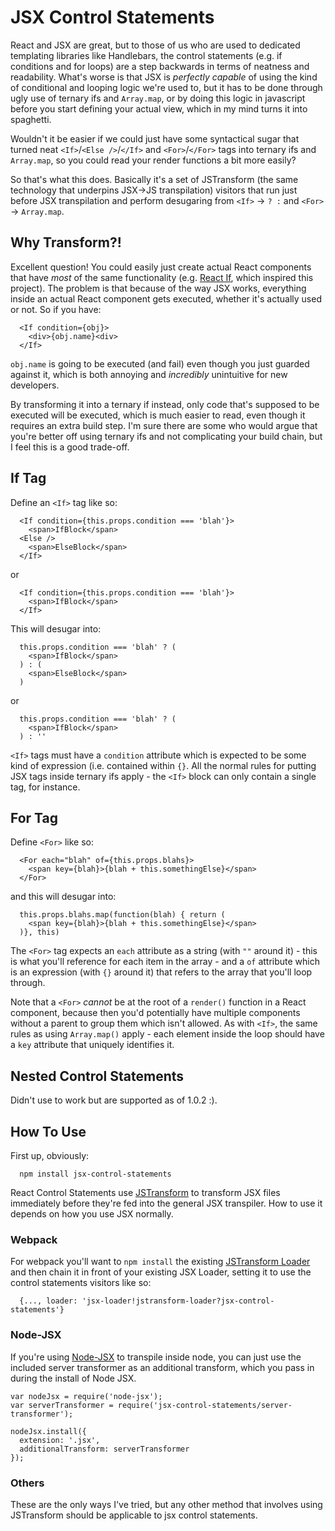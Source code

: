 # JSX Control Statements

React and JSX are great, but to those of us who are used to dedicated templating libraries like Handlebars, the control
statements (e.g. if conditions and for loops) are a step backwards in terms of neatness and readability. What's worse is
that JSX is _perfectly capable_ of using the kind of conditional and looping logic we're used to, but it has to be done
through ugly use of ternary ifs and `Array.map`, or by doing this logic in javascript before you start defining your
actual view, which in my mind turns it into spaghetti.

Wouldn't it be easier if we could just have some syntactical sugar that turned neat `<If>`/`<Else />`/`</If>` and
`<For>`/`</For>` tags into ternary ifs and `Array.map`, so you could read your render functions a bit more easily?

So that's what this does. Basically it's a set of JSTransform (the same technology that underpins JSX->JS transpilation)
visitors that run just before JSX transpilation and perform desugaring from `<If>` -> ` ? : ` and `<For>` ->
`Array.map`.

## Why Transform?!

Excellent question! You could easily just create actual React components that have _most_ of the same functionality (e.g. [React If](https://github.com/romac/react-if), which inspired this project). The problem is that because of the way JSX works, everything inside an actual React component gets executed, whether it's actually used or not. So if you have:

```
  <If condition={obj}>
    <div>{obj.name}<div>
  </If>
```

`obj.name` is going to be executed (and fail) even though you just guarded against it, which is both annoying and _incredibly_ unintuitive for new developers.

By transforming it into a ternary if instead, only code that's supposed to be executed will be executed, which is much easier to read, even though it requires an extra build step. I'm sure there are some who would argue that you're better off using ternary ifs and not complicating your build chain, but I feel this is a good trade-off.

## If Tag

Define an `<If>` tag like so:

```
  <If condition={this.props.condition === 'blah'}>
    <span>IfBlock</span>
  <Else />
    <span>ElseBlock</span>
  </If>
```

or

```
  <If condition={this.props.condition === 'blah'}>
    <span>IfBlock</span>
  </If>
```

This will desugar into:

```
  this.props.condition === 'blah' ? (
    <span>IfBlock</span>
  ) : (
    <span>ElseBlock</span>
  )
```

or 

```
  this.props.condition === 'blah' ? (
    <span>IfBlock</span>
  ) : ''
```

`<If>` tags must have a `condition` attribute which is expected to be some kind of expression (i.e. contained within `{}`. All the normal rules for putting JSX tags inside ternary ifs apply - the `<If>` block can only contain a single tag, for instance.

## For Tag

Define `<For>` like so:

```
  <For each="blah" of={this.props.blahs}>
    <span key={blah}>{blah + this.somethingElse}</span>
  </For>
```

and this will desugar into:

```
  this.props.blahs.map(function(blah) { return (
    <span key={blah}>{blah + this.somethingElse}</span>
  )}, this)
```

The `<For>` tag expects an `each` attribute as a string (with `""` around it) - this is what you'll reference for each item in the array - and a `of` attribute which is an expression (with `{}` around it) that refers to the array that you'll loop through.

Note that a `<For>` *cannot* be at the root of a `render()` function in a React component, because then you'd potentially have multiple components without a parent to group them which isn't allowed. As with `<If>`, the same rules as using `Array.map()` apply - each element inside the loop should have a `key` attribute that uniquely identifies it.

## Nested Control Statements
Didn't use to work but are supported as of 1.0.2 :).

## How To Use
First up, obviously:

```
  npm install jsx-control-statements
```

React Control Statements use [JSTransform](https://github.com/facebook/jstransform) to transform JSX files immediately before they're fed into the general JSX transpiler. How to use it depends on how you use JSX normally.

### Webpack
For webpack you'll want to `npm install` the existing [JSTransform Loader](https://github.com/conradz/jstransform-loader) and then chain it in front of your existing JSX Loader, setting it to use the control statements visitors like so:

```
  {..., loader: 'jsx-loader!jstransform-loader?jsx-control-statements'}
```

### Node-JSX
If you're using [Node-JSX](https://github.com/petehunt/node-jsx) to transpile inside node, you can just use the included server transformer as an additional transform, which you pass in during the install of Node JSX.

```
var nodeJsx = require('node-jsx');
var serverTransformer = require('jsx-control-statements/server-transformer');

nodeJsx.install({
  extension: '.jsx',
  additionalTransform: serverTransformer
});
```

### Others
These are the only ways I've tried, but any other method that involves using JSTransform should be applicable to jsx control statements.
